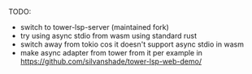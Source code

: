 TODO:
* switch to tower-lsp-server (maintained fork)
* try using async stdio from wasm using standard rust
* switch away from tokio cos it doesn't support async stdio in wasm
* make async adapter from tower from it per example in https://github.com/silvanshade/tower-lsp-web-demo/